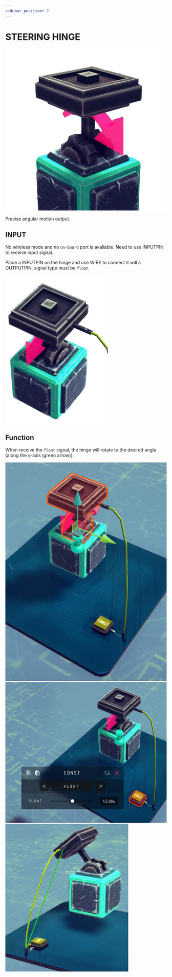 ```yaml
---
sidebar_position: 2
---
```


# STEERING HINGE

![hinge](./img/hinge.png)

Precise angular motion output.

## INPUT

No wireless mode and no `on-board` port is avaliable. Need to use INPUTPIN to receive input signal.

Place a INPUTPIN on the hinge and use WIRE to connect it will a OUTPUTPIN, signal type must be `float`.

![hinge connect](./img/hingeconnect.png)

## Function

When receive the `float` signal, the hinge will rotate to the desired angle (along the y-axis (green arrow)).

![rotate 1](./img/hingerotate.png)
![rotate 2](./img/hingerotate2.png)
![rotate 3](./img/hingerotate3.png)
